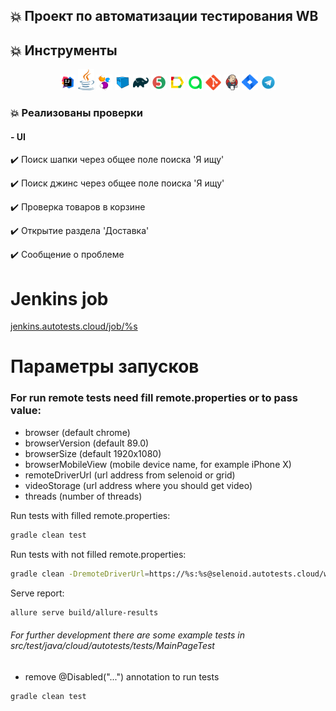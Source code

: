 ## :boom: Проект по автоматизации тестирования WB

## :boom: Инструменты

<p  align="center"

<code><img width="5%" title="IntelliJ IDEA" src="images/IDEA-logo.svg"></code>
<code><img width="5%" title="Java" src="images/java-logo.svg"></code>
<code><img width="5%" title="Selenide" src="images/selenide-logo.svg"></code>
<code><img width="5%" title="Selenoid" src="images/selenoid-logo.svg"></code>
<code><img width="5%" title="Gradle" src="images/gradle-logo.svg "></code>
<code><img width="5%" title="JUnit5" src="images/junit5-logo.svg"></code>
<code><img width="5%" title="Allure Report" src="images/allure-Report-logo.svg"></code>
<code><img width="5%" title="Allure TestOps" src="images/allure-ee-logo.svg"></code>
<code><img width="5%" title="Github" src="images/git-logo.svg"></code>
<code><img width="5%" title="Jenkins" src="images/jenkins-logo.svg"></code>
<code><img width="5%" title="Jira" src="images/jira-logo.svg"></code>
<code><img width="5%" title="Telegram" src="images/Telegram.svg"></code>
</p>


### :boom: Реализованы проверки
#### - UI
 :heavy_check_mark: Поиск шапки через общее поле поиска 'Я ищу'

 :heavy_check_mark: Поиск джинс через общее поле поиска 'Я ищу'

 :heavy_check_mark: Проверка товаров в корзине

 :heavy_check_mark: Открытие раздела 'Доставка'

 :heavy_check_mark: Сообщение о проблеме


# Jenkins job
<a target="_blank" href="https://jenkins.autotests.cloud/job/%s">jenkins.autotests.cloud/job/%s</a>


# Параметры запусков

### For run remote tests need fill remote.properties or to pass value:

* browser (default chrome)
* browserVersion (default 89.0)
* browserSize (default 1920x1080)
* browserMobileView (mobile device name, for example iPhone X)
* remoteDriverUrl (url address from selenoid or grid)
* videoStorage (url address where you should get video)
* threads (number of threads)


Run tests with filled remote.properties:
```bash
gradle clean test
```

Run tests with not filled remote.properties:
```bash
gradle clean -DremoteDriverUrl=https://%s:%s@selenoid.autotests.cloud/wd/hub/ -DvideoStorage=https://selenoid.autotests.cloud/video/ -Dthreads=1 test
```

Serve report:
```bash
allure serve build/allure-results
```


###### For further development there are some example tests in src/test/java/cloud/autotests/tests/MainPageTest
* remove @Disabled("...") annotation to run tests
```bash
gradle clean test
```

